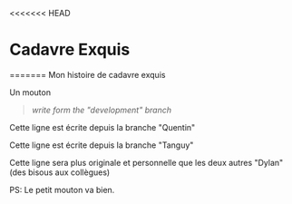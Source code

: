 <<<<<<< HEAD
# Cadavre Exquis
=======
Mon histoire de cadavre exquis

Un mouton

> *write form the "development" branch*

Cette ligne est écrite depuis la branche "Quentin"


Cette ligne est écrite depuis la branche "Tanguy"


Cette ligne sera plus originale et personnelle que les deux autres "Dylan" (des bisous aux collègues) </br>

PS: Le petit mouton va bien. 

